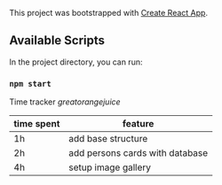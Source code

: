This project was bootstrapped with [Create React App](https://github.com/facebook/create-react-app).

## Available Scripts

In the project directory, you can run:

### `npm start`

Time tracker
*greatorangejuice*

| time spent | feature |
|-------------|-------------|
| 1h | add base structure |
| 2h | add persons cards with database |
| 4h | setup image gallery |

